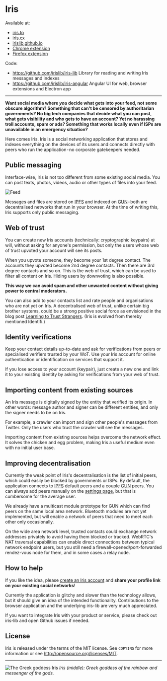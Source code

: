 # Iris

Available at:
* [iris.to](https://iris.to)
* [iris.cx](https://iris.cx)
* [irislib.github.io](https://irislib.github.io)
* [Chrome extension](https://chrome.google.com/webstore/detail/iris/oelmiikkaikgnmmjaonjlopkmpcahpgh)
* [Firefox extension](https://addons.mozilla.org/en-US/firefox/addon/irisapp/)

Code:
- https://github.com/irislib/iris-lib Library for reading and writing Iris messages and indexes
- https://github.com/irislib/iris-angular Angular UI for web, browser extensions and Electron app

---

**Want social media where _you_ decide what gets into your feed, not some obscure algorithm? Something that can't be censored by authoritarian governments? No big tech companies that decide what you can post, what gets visibility and who gets to have an account? Yet no harassing troll accounts, spam or ads? Something that works locally even if ISPs are unavailable in an emergency situation?**

Here comes Iris. Iris is a social networking application that stores and indexes everything on the devices of its users and connects directly with peers who run the application - no corporate gatekeepers needed.

## Public messaging
Interface-wise, Iris is not too different from some existing social media. You can post texts, photos, videos, audio or other types of files into your feed.

![Feed](https://github.com/irislib/iris/raw/master/img/feed.png)

Messages and files are stored on [IPFS](https://ipfs.io) and indexed on [GUN](https://gun.eco) - both are decentralised networks that run in your browser. At the time of writing this, Iris supports only public messaging.

## Web of trust
You can create new Iris accounts (technically: cryptographic keypairs) at will, without asking for anyone's permission, but only the users whose web of trust upvoted your account will see its posts.

When you upvote someone, they become your 1st degree contact. The accounts they upvoted become 2nd degree contacts. Then there are 3rd degree contacts and so on. This is the web of trust, which can be used to filter all content on Iris. Hiding users by downvoting is also possible.

**This way we can avoid spam and other unwanted content without giving power to central moderators.**

You can also add to your contacts list and rate people and organisations who are not yet on Iris.
A decentralised web of trust, unlike certain big brother systems, could be a strong positive social force as envisioned in the blog post [Learning to Trust Strangers](https://medium.com/@mmalmi/learning-to-trust-strangers-167b652a654f). (Iris is evolved from thereby mentioned Identifi.)

## Identity verifications
Keep your contact details up-to-date and ask for verifications from peers or specialised verifiers trusted by your WoT. Use your Iris account for online authentication or identification on services that support it.

If you lose access to your account (keypair), just create a new one and link it to your existing identity by asking for verifications from your web of trust.

## Importing content from existing sources
An Iris message is digitally signed by the entity that verified its origin. In other words: message author and signer can be different entities, and only the signer needs to be on Iris.

For example, a crawler can import and sign other people's messages from Twitter. Only the users who trust the crawler will see the messages.

Importing content from existing sources helps overcome the network effect. It solves the chicken and egg problem, making Iris a useful medium even with no initial user base.

## Improving decentralisation
Currently the weak point of Iris's decentralisation is the list of initial peers, which could easily be blocked by governments or ISPs. By default, the application connects to [IPFS](https://ipfs.io) default peers and a couple [GUN](https://gun.eco) peers. You can always add peers manually on the [settings page](https://irislib.github.io/#settings), but that is cumbersome for the average user.

We already have a multicast module prototype for GUN which can find peers on the same local area network. Bluetooth modules are not yet implemented, but will enable a network of peers that need to meet each other only occasionally.

On the wide area network level, trusted contacts could exchange network addresses privately to avoid having them blocked or tracked. WebRTC's NAT traversal capabilities can enable direct connections between typical network endpoint users, but you still need a firewall-opened/port-forwarded rendez-vous node for them, and in some cases a relay node.

## How to help
If you like the idea, please [create an Iris account](https://iris.to) and **share your profile link on your existing social networks**!

Currently the application is glitchy and slower than the technology allows, but it should give an idea of the intended functionality. Contributions to the browser application and the underlying iris-lib are very much appreciated.

If you want to integrate Iris with your product or service, please check out iris-lib and open  Github issues if needed.

## License

Iris is released under the terms of the MIT license. See `COPYING` for more information or see http://opensource.org/licenses/MIT.

---

![The Greek goddess Iris](https://upload.wikimedia.org/wikipedia/commons/7/7b/Venus_supported_by_Iris%2C_complaining_to_Mars_1820.jpg)
*Iris (middle): Greek goddess of the rainbow and messenger of the gods.*
